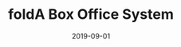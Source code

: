 ---
title: foldA Box Office System
eventType: project
date: 2019-09-01
thumbnail: folda
blurb: An online system for selling tickets and getting audience metrics for foldA, a digital performance festival in Kingston, Ontario. Created as my Queen's Computing capstone project.
tags: [svelte, flask, postgres]
repository: https://github.com/foldA-Kingston/foldA-Box-Office-System
website: https://folda.netlify.com/
---